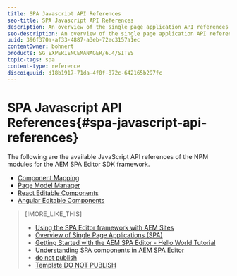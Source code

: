 ```yaml
---
title: SPA Javascript API References
seo-title: SPA Javascript API References
description: An overview of the single page application API references
seo-description: An overview of the single page application API references
uuid: 396f370a-af33-4887-a3eb-72ec3157a1ec
contentOwner: bohnert
products: SG_EXPERIENCEMANAGER/6.4/SITES
topic-tags: spa
content-type: reference
discoiquuid: d18b1917-71da-4f0f-872c-642165b297fc
---
```


# SPA Javascript API References{#spa-javascript-api-references}

The following are the available JavaScript API references of the NPM modules for the AEM SPA Editor SDK framework.

* [Component Mapping](https://www.npmjs.com/package/@adobe/cq-spa-component-mapping)
* [Page Model Manager](https://www.npmjs.com/package/@adobe/cq-spa-page-model-manager)
* [React Editable Components](https://www.npmjs.com/package/@adobe/cq-react-editable-components)
* [Angular Editable Components](https://www.npmjs.com/package/@adobe/cq-angular-editable-components)

>[!MORE_LIKE_THIS]
>
>* [Using the SPA Editor framework with AEM Sites](/content/help/en/experience-manager/kt/sites/using/spa-editor-framework-feature-video-use)
>* [Overview of Single Page Applications (SPA)](/content/help/en/experience-manager/kt/sites/using/spa-overview-feature-video)
>* [Getting Started with the AEM SPA Editor - Hello World Tutorial](/content/help/en/experience-manager/kt/sites/using/spa-editor-helloworld-tutorial-use)
>* [Understanding SPA components in AEM SPA Editor](/content/help/en/experience-manager/kt/sites/using/spa-editor-components-technical-video-understand)
>* [do not publish](/content/help/en/experience-manager/kt/sites/using/getting-started-spa-wknd-tutorial-develop/react/chapter-0-project-setup)
>* [Template DO NOT PUBLISH](/content/help/en/experience-manager/kt/sites/using/getting-started-spa-wknd-tutorial-develop/react/template)
